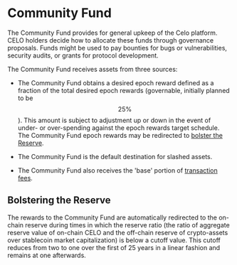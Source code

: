 # Community Fund

The Community Fund provides for general upkeep of the Celo platform. CELO holders decide how to allocate these funds through governance proposals. Funds might be used to pay bounties for bugs or vulnerabilities, security audits, or grants for protocol development.

The Community Fund receives assets from three sources:

- The Community Fund obtains a desired epoch reward defined as a fraction of the total desired epoch rewards \(governable, initially planned to be $$25\%$$\). This amount is subject to adjustment up or down in the event of under- or over-spending against the epoch rewards target schedule. The Community Fund epoch rewards may be redirected to [bolster the Reserve](#bolstering-the-reserve).

- The Community Fund is the default destination for slashed assets.

- The Community Fund also receives the 'base' portion of [transaction fees](../transactions/gas-pricing.md).

## Bolstering the Reserve

The rewards to the Community Fund are automatically redirected to the on-chain reserve during times in which the reserve ratio (the ratio of aggregate reserve value of on-chain CELO and the off-chain reserve of crypto-assets over stablecoin market capitalization) is below a cutoff value. This cutoff reduces from two to one over the first of 25 years in a linear fashion and remains at one afterwards.
